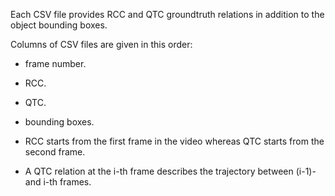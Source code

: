 Each CSV file provides RCC and QTC groundtruth relations in addition to the object bounding boxes.

Columns of CSV files are given in this order:
- frame number.
- RCC.
- QTC.
- bounding boxes.

- RCC starts from the first frame in the video whereas QTC starts from the second frame.

- A QTC relation at the i-th frame describes the trajectory between (i-1)- and i-th frames.

